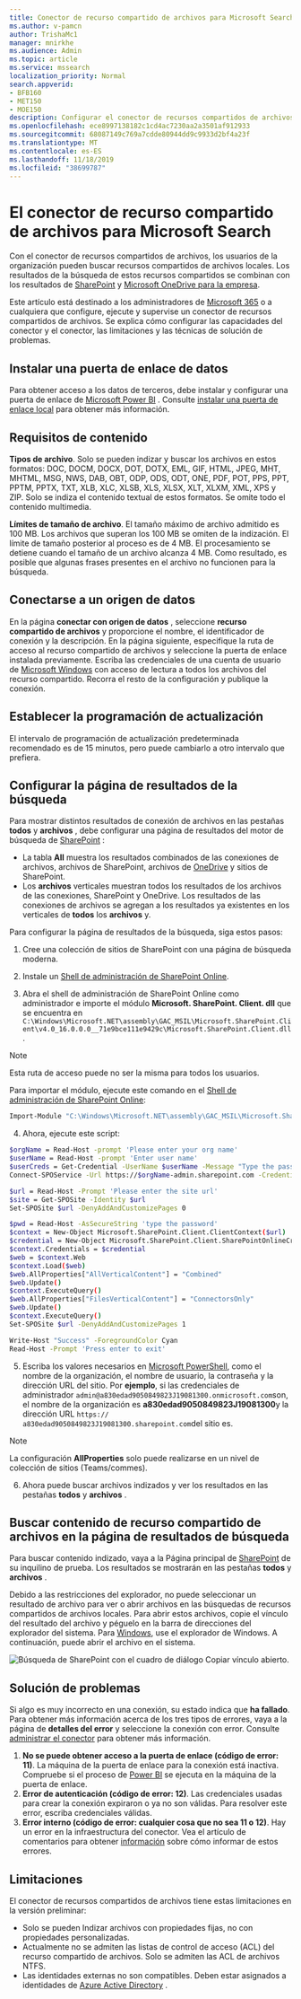 ```yaml
---
title: Conector de recurso compartido de archivos para Microsoft Search
ms.author: v-pamcn
author: TrishaMc1
manager: mnirkhe
ms.audience: Admin
ms.topic: article
ms.service: mssearch
localization_priority: Normal
search.appverid:
- BFB160
- MET150
- MOE150
description: Configurar el conector de recursos compartidos de archivos para Microsoft Search.
ms.openlocfilehash: ece8997138182c1cd4ac7230aa2a3501af912933
ms.sourcegitcommit: 68087149c769a7cdde80944dd9c9933d2bf4a23f
ms.translationtype: MT
ms.contentlocale: es-ES
ms.lasthandoff: 11/18/2019
ms.locfileid: "38699787"
---
```

# <a name="the-file-share-connector-for-microsoft-search"></a>El conector de recurso compartido de archivos para Microsoft Search

Con el conector de recursos compartidos de archivos, los usuarios de la organización pueden buscar recursos compartidos de archivos locales. Los resultados de la búsqueda de estos recursos compartidos se combinan con los resultados de [SharePoint](http://sharepoint.com/) y [Microsoft OneDrive para la empresa](https://onedrive.live.com/about/business/).

Este artículo está destinado a los administradores de [Microsoft 365](https://www.microsoft.com/microsoft-365) o a cualquiera que configure, ejecute y supervise un conector de recursos compartidos de archivos. Se explica cómo configurar las capacidades del conector y el conector, las limitaciones y las técnicas de solución de problemas.

## <a name="install-a-data-gateway"></a>Instalar una puerta de enlace de datos
Para obtener acceso a los datos de terceros, debe instalar y configurar una puerta de enlace de [Microsoft Power BI](https://msit.powerbi.com/) . Consulte [instalar una puerta de enlace local](https://docs.microsoft.com/data-integration/gateway/service-gateway-install) para obtener más información.  

## <a name="content-requirements"></a>Requisitos de contenido
**Tipos de archivo**. Solo se pueden indizar y buscar los archivos en estos formatos: DOC, DOCM, DOCX, DOT, DOTX, EML, GIF, HTML, JPEG, MHT, MHTML, MSG, NWS, DAB, OBT, ODP, ODS, ODT, ONE, PDF, POT, PPS, PPT, PPTM, PPTX, TXT, XLB, XLC, XLSB, XLS, XLSX, XLT, XLXM, XML, XPS y ZIP. Solo se indiza el contenido textual de estos formatos. Se omite todo el contenido multimedia.
 
**Límites de tamaño de archivo**. El tamaño máximo de archivo admitido es 100 MB. Los archivos que superan los 100 MB se omiten de la indización. El límite de tamaño posterior al proceso es de 4 MB. El procesamiento se detiene cuando el tamaño de un archivo alcanza 4 MB. Como resultado, es posible que algunas frases presentes en el archivo no funcionen para la búsqueda.

## <a name="connect-to-a-data-source"></a>Conectarse a un origen de datos
En la página **conectar con origen de datos** , seleccione **recurso compartido de archivos** y proporcione el nombre, el identificador de conexión y la descripción. En la página siguiente, especifique la ruta de acceso al recurso compartido de archivos y seleccione la puerta de enlace instalada previamente. Escriba las credenciales de una cuenta de usuario de [Microsoft Windows](https://microsoft.com/windows) con acceso de lectura a todos los archivos del recurso compartido. Recorra el resto de la configuración y publique la conexión.

## <a name="set-the-refresh-schedule"></a>Establecer la programación de actualización
El intervalo de programación de actualización predeterminada recomendado es de 15 minutos, pero puede cambiarlo a otro intervalo que prefiera.

## <a name="set-up-your-search-results-page"></a>Configurar la página de resultados de la búsqueda
Para mostrar distintos resultados de conexión de archivos en las pestañas **todos** y **archivos** , debe configurar una página de resultados del motor de búsqueda de [SharePoint](http://sharepoint.com/) :
- La tabla **All** muestra los resultados combinados de las conexiones de archivos, archivos de SharePoint, archivos de [OneDrive](https://onedrive.live.com/about/business/) y sitios de SharePoint. 
- Los **archivos** verticales muestran todos los resultados de los archivos de las conexiones, SharePoint y OneDrive.
Los resultados de las conexiones de archivos se agregan a los resultados ya existentes en los verticales de **todos** los **archivos** y.

Para configurar la página de resultados de la búsqueda, siga estos pasos:
1. Cree una colección de sitios de SharePoint con una página de búsqueda moderna.

2. Instale un [Shell de administración de SharePoint Online](https://www.microsoft.com/download/details.aspx?id=35588).

3. Abra el shell de administración de SharePoint Online como administrador e importe el módulo **Microsoft. SharePoint. Client. dll** que se encuentra en `C:\Windows\Microsoft.NET\assembly\GAC_MSIL\Microsoft.SharePoint.Client\v4.0_16.0.0.0__71e9bce111e9429c\Microsoft.SharePoint.Client.dll`.

> [!NOTE]
> Esta ruta de acceso puede no ser la misma para todos los usuarios.

Para importar el módulo, ejecute este comando en el [Shell de administración de SharePoint Online](https://www.microsoft.com/download/details.aspx?id=35588):
```bash
Import-Module "C:\Windows\Microsoft.NET\assembly\GAC_MSIL\Microsoft.SharePoint.Client\v4.0_16.0.0.0__71e9bce111e9429c\Microsoft.SharePoint.Client.dll" 
```

4. Ahora, ejecute este script:
```bash
$orgName = Read-Host -prompt 'Please enter your org name'
$userName = Read-Host -prompt 'Enter user name'
$userCreds = Get-Credential -UserName $userName -Message "Type the password"
Connect-SPOService -Url https://$orgName-admin.sharepoint.com -Credential $userCreds

$url = Read-Host -Prompt 'Please enter the site url'
$site = Get-SPOSite -Identity $url
Set-SPOSite $url -DenyAddAndCustomizePages 0

$pwd = Read-Host -AsSecureString 'type the password'
$context = New-Object Microsoft.SharePoint.Client.ClientContext($url)
$credential = New-Object Microsoft.SharePoint.Client.SharePointOnlineCredentials($userName, $pwd)
$context.Credentials = $credential
$web = $context.Web
$context.Load($web)
$web.AllProperties["AllVerticalContent"] = "Combined"
$web.Update()
$context.ExecuteQuery()
$web.AllProperties["FilesVerticalContent"] = "ConnectorsOnly"
$web.Update()
$context.ExecuteQuery()
Set-SPOSite $url -DenyAddAndCustomizePages 1

Write-Host "Success" -ForegroundColor Cyan
Read-Host -Prompt 'Press enter to exit'
```

5. Escriba los valores necesarios en [Microsoft PowerShell](https://microsoft.com/powershell), como el nombre de la organización, el nombre de usuario, la contraseña y la dirección URL del sitio. Por **ejemplo**, si las credenciales de administrador `admin@a830edad9050849823J19081300.onmicrosoft.com`son, el nombre de la organización es **a830edad9050849823J19081300**y la dirección URL `https:// a830edad9050849823J19081300.sharepoint.com`del sitio es.

> [!NOTE]
> La configuración **AllProperties** solo puede realizarse en un nivel de colección de sitios (Teams/commes).

6. Ahora puede buscar archivos indizados y ver los resultados en las pestañas **todos** y **archivos** .

## <a name="search-for-file-share-content-in-the-search-results-page"></a>Buscar contenido de recurso compartido de archivos en la página de resultados de búsqueda
Para buscar contenido indizado, vaya a la Página principal de [SharePoint](http://sharepoint.com/) de su inquilino de prueba. Los resultados se mostrarán en las pestañas **todos** y **archivos** .

Debido a las restricciones del explorador, no puede seleccionar un resultado de archivo para ver o abrir archivos en las búsquedas de recursos compartidos de archivos locales. Para abrir estos archivos, copie el vínculo del resultado del archivo y péguelo en la barra de direcciones del explorador del sistema. Para [Windows](https://microsoft.com/windows), use el explorador de Windows. A continuación, puede abrir el archivo en el sistema.

![Búsqueda de SharePoint con el cuadro de diálogo Copiar vínculo abierto.](media/fileshare-search.png)

## <a name="troubleshooting"></a>Solución de problemas
Si algo es muy incorrecto en una conexión, su estado indica que **ha fallado**. Para obtener más información acerca de los tres tipos de errores, vaya a la página de **detalles del error** y seleccione la conexión con error. Consulte [administrar el conector](manage-connector.md) para obtener más información.
1. **No se puede obtener acceso a la puerta de enlace (código de error: 11)**. La máquina de la puerta de enlace para la conexión está inactiva. Compruebe si el proceso de [Power BI](https://msit.powerbi.com/) se ejecuta en la máquina de la puerta de enlace.
2. **Error de autenticación (código de error: 12)**. Las credenciales usadas para crear la conexión expiraron o ya no son válidas. Para resolver este error, escriba credenciales válidas.
3. **Error interno (código de error: cualquier cosa que no sea 11 o 12)**. Hay un error en la infraestructura del conector. Vea el artículo de comentarios para obtener [información](connectors-feedback.md) sobre cómo informar de estos errores.

## <a name="limitations"></a>Limitaciones
El conector de recursos compartidos de archivos tiene estas limitaciones en la versión preliminar:
* Solo se pueden Indizar archivos con propiedades fijas, no con propiedades personalizadas.
* Actualmente no se admiten las listas de control de acceso (ACL) del recurso compartido de archivos. Solo se admiten las ACL de archivos NTFS.
* Las identidades externas no son compatibles. Deben estar asignados a identidades de [Azure Active Directory](https://docs.microsoft.com/azure/active-directory/) .
